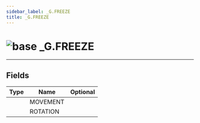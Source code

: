 ```yaml
---
sidebar_label: _G.FREEZE
title: _G.FREEZE
---
```


# <img src='/img/wiki/base.png' alt='base' data-tag='env-tag' /> _G.FREEZE


-----------------
## Fields

| Type   | Name | Optional |
| ------ | ---- | -------: |
|  | MOVEMENT |   |
|  | ROTATION |   |

